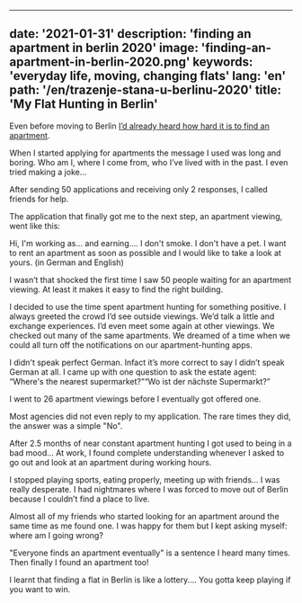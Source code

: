 ---
date: '2021-01-31'
description: 'finding an apartment in berlin 2020'
image: 'finding-an-apartment-in-berlin-2020.png'
keywords: 'everyday life, moving, changing flats'
lang: 'en'
path: '/en/trazenje-stana-u-berlinu-2020'
title: 'My Flat Hunting in Berlin'
------
Even before moving to Berlin <a href="https://youtu.be/838GDzXPVtA" rel="noopener noreferer" target="_blank">I’d already heard how hard it is to find an apartment</a>.

When I started applying for apartments the message I used was long and boring. Who am I, where I come from, who I’ve lived with in the past. I even tried making a joke...

After sending 50 applications and receiving only 2 responses, I called friends for help.

The application that finally got me to the next step, an apartment viewing, went like this:

Hi, I'm working as... and earning…. I don't smoke. I don't have a pet. I want to rent an apartment as soon as possible and I would like to take a look at yours. (in German and English)

I wasn’t that shocked the first time I saw 50 people waiting for an apartment viewing. At least it makes it easy to find the right building.

I decided to use the time spent apartment hunting for something positive. I always greeted the crowd I’d see outside viewings.  We’d talk a little and exchange experiences. I’d even meet some again at other viewings. We checked out many of the same apartments. We dreamed of a time when we could all turn off the notifications on our apartment-hunting apps.

I didn't speak perfect German. Infact it’s more correct to say I didn’t speak German at all. I came up with one question to ask the estate agent:
<q>Where's the nearest supermarket?</q><q>Wo ist der nächste Supermarkt?</q>

I went to 26 apartment viewings before I eventually got offered one.

Most agencies did not even reply to my application. The rare times they did, the answer was a simple "No".

After 2.5 months of near constant apartment hunting I got used to being in a bad mood… At work, I found complete understanding whenever I asked to go out and look at an apartment during working hours.

I stopped playing sports, eating properly, meeting up with friends… I was really desperate. I had nightmares where I was forced to move out of Berlin because I couldn’t find a place to live.

Almost all of my friends who started looking for an apartment around the same time as me found one. I was happy for them but I kept asking myself: where am I going wrong?

"Everyone finds an apartment eventually" is a sentence I heard many times. Then finally I found an apartment too!

I learnt that finding a flat in Berlin is like a lottery.... You gotta keep playing if you want to win.
